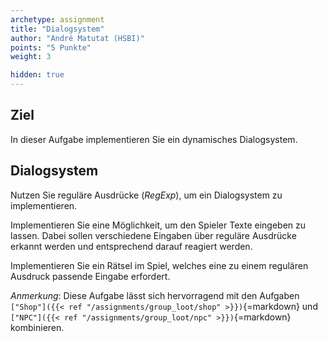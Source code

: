 ```yaml
---
archetype: assignment
title: "Dialogsystem"
author: "André Matutat (HSBI)"
points: "5 Punkte"
weight: 3

hidden: true
---
```


## Ziel

In dieser Aufgabe implementieren Sie ein dynamisches Dialogsystem.

## Dialogsystem

Nutzen Sie reguläre Ausdrücke (_RegExp_), um ein Dialogsystem zu implementieren.

Implementieren Sie eine Möglichkeit, um den Spieler Texte eingeben zu lassen. Dabei sollen
verschiedene Eingaben über reguläre Ausdrücke erkannt werden und entsprechend darauf
reagiert werden.

Implementieren Sie ein Rätsel im Spiel, welches eine zu einem regulären Ausdruck passende
Eingabe erfordert.

_Anmerkung_: Diese Aufgabe lässt sich hervorragend mit den Aufgaben
`["Shop"]({{< ref "/assignments/group_loot/shop" >}})`{=markdown} und
`["NPC"]({{< ref "/assignments/group_loot/npc" >}})`{=markdown} kombinieren.
